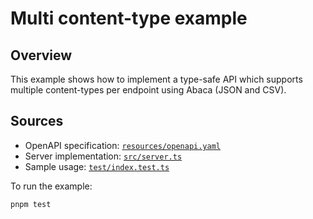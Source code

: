 # Multi content-type example

## Overview

This example shows how to implement a type-safe API which supports multiple
content-types per endpoint using Abaca (JSON and CSV).


## Sources

+ OpenAPI specification: [`resources/openapi.yaml`](resources/openapi.yaml)
+ Server implementation: [`src/server.ts`](src/server.ts)
+ Sample usage: [`test/index.test.ts`](test/index.test.ts)

To run the example:

```sh
pnpm test
```
